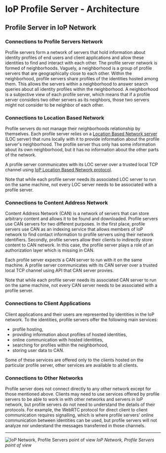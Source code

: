 # IoP Profile Server - Architecture


## Profile Server in IoP Network

### Connections to Profile Servers Network

Profile servers form a network of servers that hold information about identity profiles of end users and client applications and allow these identities to find and interact with each other. 
The profile server network is formed of neighborhoods. Vaguely, a neighborhood is a group of profile servers that are geographically close to each other. Within the neighborhood, profile servers
share profiles of the identities hosted among them. This allows the servers within a neighborhood to answer search queries about all identity profiles within the neighborhood. A neighborhood 
is a subjective view of each profile server, which means that if a profile server considers two other servers as its neighbors, those two servers might not consider to be neighbor of each other.


### Connections to Location Based Network

Profile servers do not manage their neighborhoods relationship by themselves. Each profile server relies on a [Location Based Network server](https://github.com/Fermat-ORG/iop-location-based-network) (LOC server)
that runs locally with it to provide information about the profile server's neighborhood. The profile server thus only has some information about its own neighborhood, but it has no information about 
the other parts of the network.

A profile server communicates with its LOC server over a trusted local TCP channel using [IoP Location Based Network protocol](https://github.com/Internet-of-People/message-protocol/blob/master/IopLocNet.proto).

Note that while each profile server needs its associated LOC server to run on the same machine, not every LOC server needs to be associated with a profile server.


### Connections to Content Address Network

Content Address Network (CAN) is a network of servers that can store arbitrary content and allows it to be found and downloaded. Profile servers use CAN servers for two different purposes. 
In the first place, profile servers use CAN as an indexing service that allows members of IoP network to find contact information to profile servers using their network identifiers.
Secondly, profile servers allow their clients to indirectly store content to CAN network. In this case, the profile server plays a role of an authorization layer which is missing in CAN.

Each profile server expects a CAN server to run with it on the same machine. A profile server communicates with its CAN server over a trusted local TCP channel using API that CAN server provies.

Note that while each profile server needs its associated CAN server to run on the same machine, not every CAN server needs to be associated with a profile server.


### Connections to Client Applications

Client applications and their users are represented by identities in the IoP network. To the identities, profile servers offer the following main services:

 * profile hosting,
 * providing information about profiles of hosted identities,
 * online communication with hosted identities,
 * searching for profiles within the neighborhood,
 * storing user data to CAN.

Some of these services are offered only to the clients hosted on the particular profile server, other services are available to all clients.


### Connections to Other Networks

Profile server does not connect directly to any other network except for those mentioned above. Clients may need to use services offered by profile servers to be able to work in with other networks 
and servers in IoP network, but profile servers do not need to understand the details of their protocols. For example, the WebRTC protocol for direct client to client communication requires 
signalling, which is where profile servers' online communication between identities can be used, but profile servers will not analyze nor understand the messages transferred in those channels. 


---
![IoP Network, Profile Servers point of view](images/iop-network.png "IoP Network, Profile Servers point of view")
*IoP Network, Profile Servers point of view*
